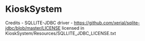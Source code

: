 # KioskSystem

Credits -
SQLLITE-JDBC driver - https://github.com/xerial/sqlite-jdbc/blob/master/LICENSE
licensed in KioskSystem/Resources/SQLLITE_JDBC_LICENSE.txt
